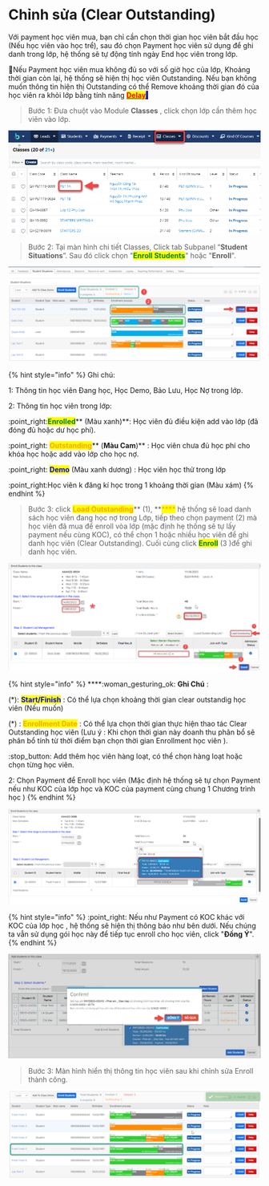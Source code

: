 # Chỉnh sửa (Clear Outstanding)

Với payment học viên mua, bạn chỉ cần chọn thời gian học viên bắt đầu học (Nếu học viên vào học trể), sau đó chọn Payment học viên sử dụng để ghi danh trong lớp, hệ thống sẽ tự động tính ngày End học viên trong lớp.&#x20;

:tada:Nếu Payment học viên mua không đủ so với số giờ học của lớp, Khoảng thời gian còn lại, hệ thống sẽ hiện thị học viên Outstanding. Nếu bạn không muốn thông tin hiện thị Outstanding có thể Remove khoảng thời gian đó của học viên ra khỏi lớp bằng tính năng [<mark style="background-color:blue;"><mark style="color:red;">**Delay**<mark style="color:red;"></mark><mark style="background-color:blue;">.</mark>](https://app.gitbook.com/s/-LrHReb9JsrFo3TW8d7S/\~/changes/mKEnCKYJONS9os1Pgid2/tinh-nang-cap-nhat-moi/bao-luu-xoa-hoc-vien)<mark style="background-color:blue;"></mark>

> Bước 1: Đưa chuột vào Module **Classes** , click chọn lớp cần thêm học viên vào lớp.

![](../.gitbook/assets/HocDemo1.png)

> Bước 2: Tại màn hình chi tiết Classes, Click tab Subpanel “**Student Situations**”. Sau đó click chọn "<mark style="color:green;">**Enroll Students**</mark>" hoặc "**Enroll**".

![](../.gitbook/assets/edit1.png)

{% hint style="info" %}
Ghi chú:

1: Thông tin học viên Đang học, Học Demo, Bảo Lưu, Học Nợ trong lớp.

2: Thông tin học viên trong lớp:&#x20;

:point\_right:<mark style="color:green;">**Enrolled**</mark>** (Màu xanh)**: Học viên đủ điều kiện add vào lớp (đã đóng đủ hoặc dư học phí).

:point\_right: <mark style="color:orange;">**Outstanding**</mark>** (**Màu Cam**)** : Học viên chưa đủ học phí cho khóa học hoặc add vào lớp cho học nợ.

:point\_right: <mark style="color:blue;">**Demo**</mark> (Màu xanh dương) : Học viên học thử trong lớp

:point\_right:Học viên k đăng kí học trong 1 khoảng thời gian (Màu xám)
{% endhint %}

> Bước 3: click <mark style="color:orange;">**Load Outstanding**</mark>** (1), **<mark style="color:orange;">****</mark> hệ thống sẽ load danh sách học viên đang học nợ trong Lớp, tiếp theo chọn payment (2) mà học viên đã mua để enroll vòa lớp (mặc định hẹ thống sẽ tự lấy payment nếu cùng KOC), có thể  chọn 1 hoặc nhiều học viên để ghi danh học viên (Clear Outstanding). Cuối cùng click <mark style="color:green;">**Enroll**</mark> (3 )để ghi danh học viên.

![](../.gitbook/assets/edit2.png)

{% hint style="info" %}
****:woman\_gesturing\_ok: **Ghi Chú** :

(\*):  <mark style="color:blue;">**Start/Finish**</mark> : Có thể lựa chọn khoảng thời gian clear outstandig học viên (Nếu muốn)

(\*) : <mark style="color:orange;">**Enrollment Date**</mark> : Có thể lựa chọn thời gian thực hiện thao tác Clear Outstanding học viên (Lưu ý : Khi chọn thời gian này doanh thu phân bổ sẽ phân bổ tính từ thời điểm bạn chọn thời gian Enrollment học viên ).

:stop\_button: Add thêm học viên hàng loạt, có thể chọn hàng loạt hoặc chọn từng học viên.

2: Chọn Payment để Enroll học viên (Mặc định hệ thống sẽ tự chọn Payment nếu như KOC của lớp học và KOC của payment cùng chung 1 Chương trình học )
{% endhint %}

![](../.gitbook/assets/addhv.png)

{% hint style="info" %}
:point\_right: Nếu như Payment có KOC khác với KOC của lớp học , hệ thống sẽ hiện thị thông báo như bên dưới. Nếu chúng ta vẫn sử dụng gói học này để tiếp tục enroll cho học viên, click "**Đồng Ý**".
{% endhint %}

![](<../.gitbook/assets/3 (1).jpg>)

> Bước 3: Màn hình hiển thị thông tin học viên sau khi chỉnh sửa Enroll thành công.

![](../.gitbook/assets/dela3.png)
